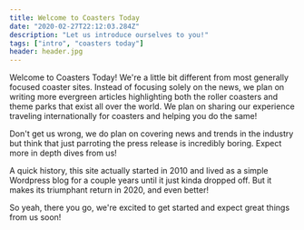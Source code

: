 ```yaml
---
title: Welcome to Coasters Today
date: "2020-02-27T22:12:03.284Z"
description: "Let us introduce ourselves to you!"
tags: ["intro", "coasters today"]
header: header.jpg
---
```


Welcome to Coasters Today! We're a little bit different from most generally focused coaster sites. Instead of focusing solely on the news, we plan on writing more evergreen articles highlighting both the roller coasters and theme parks that exist all over the world. We plan on sharing our experience traveling internationally for coasters and helping you do the same!

Don't get us wrong, we do plan on covering news and trends in the industry but think that just parroting the press release is incredibly boring. Expect more in depth dives from us!

A quick history, this site actually started in 2010 and lived as a simple Wordpress blog for a couple years until it just kinda dropped off. But it makes its triumphant return in 2020, and even better!

So yeah, there you go, we're excited to get started and expect great things from us soon!